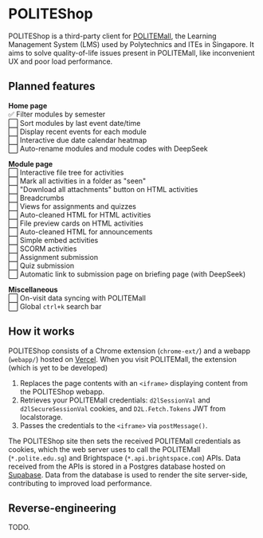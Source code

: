 # POLITEShop

POLITEShop is a third-party client for [POLITEMall](https://lms.polite.edu.sg/d2l/home), the Learning Management System (LMS) used by Polytechnics and ITEs in Singapore. It aims to solve quality-of-life issues present in POLITEMall, like inconvenient UX and poor load performance.

## Planned features

**Home page**<br>
✅ Filter modules by semester<br>
⬜ Sort modules by last event date/time<br>
⬜ Display recent events for each module<br>
⬜ Interactive due date calendar heatmap<br>
⬜ Auto-rename modules and module codes with DeepSeek<br>

**Module page**<br>
⬜ Interactive file tree for activities<br>
⬜ Mark all activities in a folder as "seen"<br>
⬜ "Download all attachments" button on HTML activities<br>
⬜ Breadcrumbs<br>
⬜ Views for assignments and quizzes<br>
⬜ Auto-cleaned HTML for HTML activities<br>
⬜ File preview cards on HTML activities<br>
⬜ Auto-cleaned HTML for announcements<br>
⬜ Simple embed activities<br>
⬜ SCORM activities<br>
⬜ Assignment submission<br>
⬜ Quiz submission<br>
⬜ Automatic link to submission page on briefing page (with DeepSeek)<br>

**Miscellaneous**<br>
⬜ On-visit data syncing with POLITEMall<br>
⬜ Global `ctrl+k` search bar<br>

## How it works

POLITEShop consists of a Chrome extension (`chrome-ext/`) and a webapp (`webapp/`) hosted on [Vercel](https://vercel.com/home). When you visit POLITEMall, the extension (which is yet to be developed)

1. Replaces the page contents with an `<iframe>` displaying content from the POLITEShop webapp.
2. Retrieves your POLITEMall credentials: `d2lSessionVal` and `d2lSecureSessionVal` cookies, and `D2L.Fetch.Tokens` JWT from localstorage.
3. Passes the credentials to the `<iframe>` via `postMessage()`.

The POLITEShop site then sets the received POLITEMall credentials as cookies, which the web server uses to call the POLITEMall (`*.polite.edu.sg`) and Brightspace (`*.api.brightspace.com`) APIs. Data received from the APIs is stored in a Postgres database hosted on [Supabase](https://supabase.com/). Data from the database is used to render the site server-side, contributing to improved load performance.

## Reverse-engineering

TODO.





